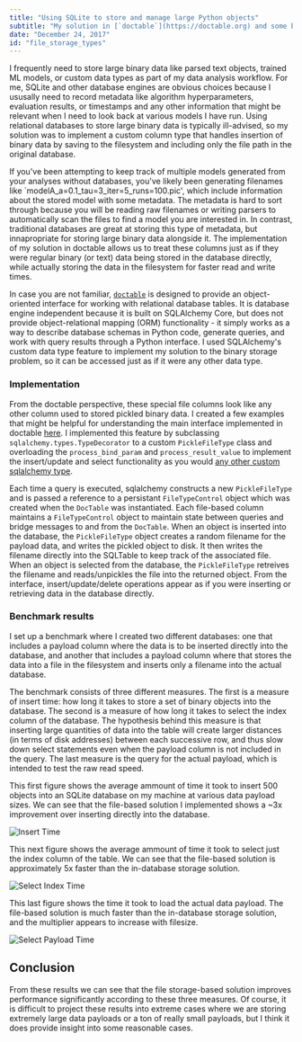 ```yaml
---
title: "Using SQLite to store and manage large Python objects"
subtitle: "My solution in [`doctable`](https://doctable.org) and some basic benchmark results."
date: "December 24, 2017"
id: "file_storage_types"
---
```


I frequently need to store large binary data like parsed text objects, trained ML models, or custom data types as part of my data analysis workflow. 
For me, SQLite and other database engines are obvious choices because I ususally need to record metadata like algorithm hyperparameters, evaluation results, or timestamps and any other information that might be relevant when I need to look back at various models I have run. 
Using relational databases to store large binary data is typically ill-advised, so my solution was to implement a custom column type that handles insertion of binary data by saving to the filesystem and including only the file path in the original database. 

If you've been attempting to keep track of multiple models generated from your analyses without databases, you've likely been generating filenames like `modelA_a=0.1_tau=3_iter=5_runs=100.pic', which include information about the stored model with some metadata. 
The metadata is hard to sort through because you will be reading raw filenames or writing parsers to automatically scan the files to find a model you are interested in. 
In contrast, traditional databases are great at storing this type of metadata, but innapropriate for storing large binary data alongside it. 
The implementation of my solution in doctable allows us to treat these columns just as if they were regular binary (or text) data being stored in the database directly, while actually storing the data in the filesystem for faster read and write times.

In case you are not familiar, [`doctable`](https://doctable.org) is designed to provide an object-oriented interface for working with relational database tables. 
It is database engine independent because it is built on SQLAlchemy Core, but does not provide object-relational mapping (ORM) functionality - it simply works as a way to describe database schemas in Python code, generate queries, and work with query results through a Python interface. 
I used SQLAlchemy's custom data type feature to implement my solution to the binary storage problem, so it can be accessed just as if it were any other data type. 

### Implementation

From the doctable perspective, these special file columns look like any other column used to stored pickled binary data. 
I created a few examples that might be helpful for understanding the main interface implemented in doctable [here](https://doctable.org/examples/doctable_file_column_types.html). 
I implemented this feature by subclassing `sqlalchemy.types.TypeDecorator` to a custom `PickleFileType` class and overloading the `process_bind_param` and `process_result_value` to implement the insert/update and select functionality as you would [any other custom sqlalchemy type](https://docs.sqlalchemy.org/en/14/core/custom_types.html).

Each time a query is executed, sqlalchemy constructs a new `PickleFileType` and is passed a reference to a persistant `FileTypeControl` object which was created when the `DocTable` was instantiated. 
Each file-based column maintains a `FileTypeControl` object to maintain state between queries and bridge messages to and from the `DocTable`. 
When an object is inserted into the database, the `PickleFileType` object creates a random filename for the payload data, and writes the pickled object to disk.
It then writes the filename directly into the SQLTable to keep track of the associated file. 
When an object is selected from the database, the `PickleFileType` retreives the filename and reads/unpickles the file into the returned object.
From the interface, insert/update/delete operations appear as if you were inserting or retrieving data in the database directly.

### Benchmark results

I set up a benchmark where I created two different databases: one that includes a payload column where the data is to be inserted directly into the database, and another that includes a payload column where that stores the data into a file in the filesystem and inserts only a filename into the actual database. 

The benchmark consists of three different measures. 
The first is a measure of insert time: how long it takes to store a set of binary objects into the database.
The second is a measure of how long it takes to select the index column of the database. 
The hypothesis behind this measure is that inserting large quantities of data into the table will create larger distances (in terms of disk addresses) between each successive row, and thus slow down select statements even when the payload column is not included in the query. 
The last measure is the query for the actual payload, which is intended to test the raw read speed.

This first figure shows the average ammount of time it took to insert 500 objects into an SQLite database on my machine at various data payload sizes. 
We can see that the file-based solution I implemented shows a ~3x improvement over inserting directly into the database.

![Insert Time](https://storage.googleapis.com/public_data_09324832787/blogpost_filecol_insert_time.png)

This next figure shows the average ammount of time it took to select just the index column of the table. 
We can see that the file-based solution is approximately 5x faster than the in-database storage solution.

![Select Index Time](https://storage.googleapis.com/public_data_09324832787/blogpost_filecol_select_index_time.png)

This last figure shows the time it took to load the actual data payload. 
The file-based solution is much faster than the in-database storage solution, and the multiplier appears to increase with filesize.

![Select Payload Time](https://storage.googleapis.com/public_data_09324832787/blogpost_filecol_select_payload_time.png)

## Conclusion

From these results we can see that the file storage-based solution improves performance significantly according to these three measures. 
Of course, it is difficult to project these results into extreme cases where we are storing extremely large data payloads or a ton of really small payloads, but I think it does provide insight into some reasonable cases. 



